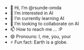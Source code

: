 - 👋 Hi, I’m @rsunde-omda
- 👀 I’m interested in AI
- 🌱 I’m currently learning AI
- 💞️ I’m looking to collaborate on AI
- 📫 How to reach me ... :P
- 😄 Pronouns: I, me, you, your
- ⚡ Fun fact: Earth is a globe.

<!---
rsunde-omda/rsunde-omda is a ✨ special ✨ repository because its `README.md` (this file) appears on your GitHub profile.
You can click the Preview link to take a look at your changes.
--->
